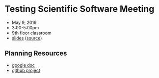 # Testing Scientific Software Meeting
- May 9, 2019
- 3:00-5:00pm
- 9th floor classroom
- [slides](https://sciware.flatironinstitute.org/02_Testing/reveal.html) ([source](slides.md))

## Planning Resources
- [google doc](https://docs.google.com/document/d/1jelOVVvRuTWLswgaVSIjAE5nYfVlBtSC_xusUm071sY/edit?usp=sharing)
- [github project](https://github.com/flatironinstitute/learn-sciware-dev/projects/2)
